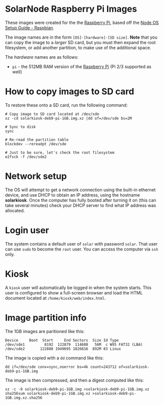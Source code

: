 # SolarNode Raspberry Pi Images

These images were created for the the [Raspberry Pi][1], based 
off the [Node OS Setup Guide - Raspbian][2].

The image names are in the form `[OS]-[hardware]-[SD size]`. **Note**
that you can copy the image to a _larger_ SD card, but you must then
expand the root filesystem, or add another partition, to make use of
the additional space.

The *hardware* names are as follows:

 * `pi` - the 512MB RAM version of the [Raspberry Pi][1] (Pi 2/3 supported
   as well)
 	
# How to copy images to SD card

To restore these onto a SD card, run the following command:

	# Copy image to SD card located at /dev/sde
	xz -cd solarkiosk-deb9-pi-1GB.img.xz |dd of=/dev/sde bs=2M
	
	# Sync to disk
	sync
	
	# Re-read the partition table
	blockdev --rereadpt /dev/sde
	
	# Just to be sure, let's check the root filesystem
	e2fsck -f /dev/sde2

# Network setup

The OS will attempt to get a network connection using the built-in
ethernet device, and use DHCP to obtain an IP address, using the hostname
**solarkiosk**. Once the computer has fully booted after turning it on (this
can take several minutes) check your DHCP server to find what IP address was
allocated.

# Login user

The system contains a default user of `solar` with password `solar`. That user can
use `sudo` to become the `root` user. You can access the computer via `ssh` only.

# Kiosk

A `kiosk` user will automatically be logged in when the system starts. This user
is configured to show a full-screen browser and load the HTML document located at 
`/home/kiosk/web/index.html`.

# Image partition info

The 1GB images are paritioned like this:

```
Device     Boot  Start     End Sectors  Size Id Type
/dev/sde1         8192  122879  114688   56M  c W95 FAT32 (LBA)
/dev/sde2       122880 1949695 1826816  892M 83 Linux
```

The image is copied with a `dd` command like this:

```
dd if=/dev/sde conv=sync,noerror bs=4k count=243712 of=solarkiosk-deb9-pi-1GB.img
```

The image is then compressed, and then a digest computed like this:

```
xz -c -9 solarkiosk-deb9-pi-1GB.img >solarkiosk-deb9-pi-1GB.img.xz
sha256sum solarkiosk-deb9-pi-1GB.img.xz >solarkiosk-deb9-pi-1GB.img.xz.sha256
```

  [1]: https://www.raspberrypi.org/
  [2]: https://github.com/SolarNetwork/solarnetwork/wiki/Node-OS-Setup-Guide-Raspbian
